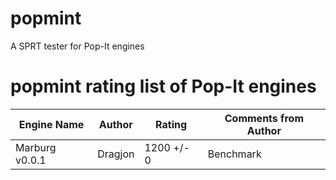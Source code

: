 # popmint
 A SPRT tester for Pop-It engines
# popmint rating list of Pop-It engines
| Engine Name        | Author        | Rating        | Comments from Author |
|--------------------|---------------|---------------|----------------------|
| Marburg v0.0.1     | Dragjon       | 1200 +/- 0    | Benchmark            |
